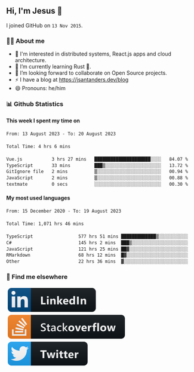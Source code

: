 ## Hi, I'm Jesus 👋

I joined GitHub on `13 Nov 2015`.

<!-- Talking about you -->

### 👨‍💻 About me

- 👦 I'm interested in distributed systems, React.js apps and cloud architecture.
- 🌱 I’m currently learning Rust 🦀.
- 👯 I’m looking forward to collaborate on Open Source projects.
- ⚡️ I have a blog at <https://jsantanders.dev/blog>
- 😄 Pronouns: he/him

### 📊 Github Statistics

#### This week I spent my time on

<!--START_SECTION:weekly-->

```txt
From: 13 August 2023 - To: 20 August 2023

Total Time: 4 hrs 6 mins

Vue.js           3 hrs 27 mins   █████████████████████░░░░   84.07 %
TypeScript       33 mins         ███▒░░░░░░░░░░░░░░░░░░░░░   13.72 %
GitIgnore file   2 mins          ▒░░░░░░░░░░░░░░░░░░░░░░░░   00.94 %
JavaScript       2 mins          ▒░░░░░░░░░░░░░░░░░░░░░░░░   00.88 %
textmate         0 secs          ░░░░░░░░░░░░░░░░░░░░░░░░░   00.30 %
```

<!--END_SECTION:weekly-->

#### My most used languages

<!--START_SECTION:alltime-->

```txt
From: 15 December 2020 - To: 19 August 2023

Total Time: 1,071 hrs 46 mins

TypeScript                 577 hrs 51 mins █████████████▒░░░░░░░░░░░   53.92 %
C#                         145 hrs 2 mins  ███▒░░░░░░░░░░░░░░░░░░░░░   13.53 %
JavaScript                 121 hrs 25 mins ██▓░░░░░░░░░░░░░░░░░░░░░░   11.33 %
RMarkdown                  68 hrs 12 mins  █▓░░░░░░░░░░░░░░░░░░░░░░░   06.36 %
Other                      22 hrs 36 mins  ▓░░░░░░░░░░░░░░░░░░░░░░░░   02.11 %
```

<!--END_SECTION:alltime-->

### 📢 Find me elsewhere

<p>
  <a target="_blank" href="https://linkedin.com/in/jsantanders">
    <img src="https://github.com/jsantanders/jsantanders/blob/master/img/linkedin.svg" alt="LinkedIn" style="vertical-align:top; margin:4px">
  </a>
  
  <a target="_blank" href="https://stackoverflow.com/users/7318331/jesus-santander">
    <img src="https://github.com/jsantanders/jsantanders/blob/master/img/stackoverflow.svg" alt="StackOverflow" style="vertical-align:top; margin:4px">
  </a>
  
  <a target="_blank" href="http://twitter.com/jsantanders">
    <img src="https://github.com/jsantanders/jsantanders/blob/master/img/twitter.svg" alt="Twitter" style="vertical-align:top; margin:4px">
  </a>
</p>
